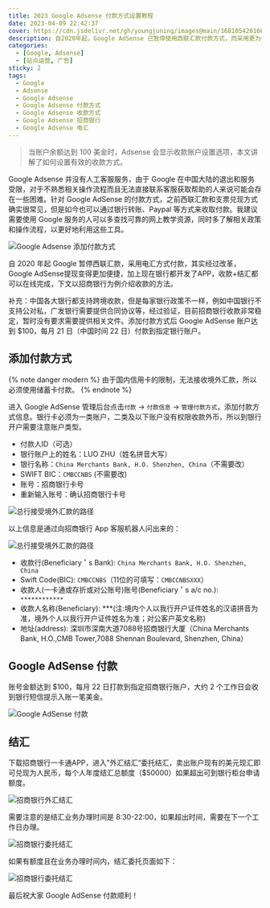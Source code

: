 ```yaml
---
title: 2023 Google Adsense 付款方式设置教程
date: 2023-04-09 22:42:37
cover: https://cdn.jsdelivr.net/gh/youngjuning/images@main/1681054201669.png
description: 自2020年起，Google AdSense 已暂停使用西联汇款付款方式，而采用更为便捷的电汇方式进行付款。由于技术的不断发展，现在银行也都开发了APP，用户可以在线完成收款和结汇的操作。以下是以招商银行为例介绍 Google AdSense 收款方法
categories:
  - [Google, Adsense]
  - [站点运营, 广告]
sticky: 2
tags:
  - Google
  - Adsense
  - Google Adsense
  - Google Adsense 付款方式
  - Google Adsense 收款方式
  - Google Adsense 招商银行
  - Google Adsense 电汇
---
```


> 当账户余额达到 100 美金时，Adsense 会显示收款账户设置选项，本文讲解了如何设置有效的收款方式。

Google Adsense 并没有人工客服服务，由于 Google 在中国大陆的退出和服务受限，对于不熟悉相关操作流程而且无法直接联系客服获取帮助的人来说可能会存在一些困难。针对 Google AdSense 的付款方式，之前西联汇款和支票兑现方式确实很常见，但是如今也可以通过银行转账、Paypal 等方式来收取付款。我建议需要使用 Google 服务的人可以多查找可靠的网上教学资源，同时多了解相关政策和操作流程，以更好地利用这些工具。

![Google Adsense 添加付款方式](https://cdn.jsdelivr.net/gh/youngjuning/images@main/1681051625654.png)

自 2020 年起 Google 暂停西联汇款，采用电汇方式付款，其实经过改革，Google AdSense提现变得更加便捷，加上现在银行都开发了APP，收款+结汇都可以在线完成，下文以招商银行为例介绍收款的方法。

补充：中国各大银行都支持跨境收款，但是每家银行政策不一样，例如中国银行不支持公对私，广发银行需要提供合同协议等，经过验证，目前招商银行收款非常稳定，暂时没有要求需要提供相关文件。添加付款方式后 Google AdSense 账户达到 $100，每月 21 日（中国时间 22 日）付款到指定银行账户。

## 添加付款方式

{% note danger modern %}
由于国内信用卡的限制，无法接收境外汇款，所以必须使用储蓄卡付款。
{% endnote %}

进入 Google AdSense 管理后台点击`付款` -> `付款信息` -> `管理付款方式`，添加付款方式信息。银行卡必须为一类账户，二类及以下账户没有权限收款外币，所以到银行开户需要注意账户类型。

- 付款人ID（可选）
- 银行账户上的姓名：LUO ZHU（姓名拼音大写）
- 银行名称：`China Merchants Bank, H.O. Shenzhen, China`（不需要改）
- SWIFT BIC：`CMBCCNBS` (不需要改)
- 账号：招商银行卡号
- 重新输入账号：确认招商银行卡号

![总行接受境外汇款的路径](https://cdn.jsdelivr.net/gh/youngjuning/images@main/1681053357059.png)

以上信息是通过向招商银行 App 客服机器人问出来的：

![总行接受境外汇款的路径](https://cdn.jsdelivr.net/gh/youngjuning/images@main/1681053178244.png)

- 收款行(Beneficiary＇s Bank): `China Merchants Bank, H.O. Shenzhen, China`
- Swift Code(BIC): `CMBCCNBS`（11位的可填写：`CMBCCNBSXXX`）
- 收款人(一卡通或存折或对公账号)账号(Beneficiary＇s a/c no.):  `************`
- 收款人名称(Beneficiary): ***(注:境内个人以我行开户证件姓名的汉语拼音为准，境外个人以我行开户证件姓名为准；对公客户英文名称)
- 地址(address): 深圳市深南大道7088号招商银行大厦（China Merchants Bank, H.O.,CMB Tower,7088 Shennan Boulevard, Shenzhen, China）

## Google AdSense 付款

账号金额达到 $100，每月 22 日打款到指定招商银行账户，大约 2 个工作日会收到银行短信提示入账一笔美金。

![Google AdSense 付款](https://cdn.jsdelivr.net/gh/youngjuning/images@main/1681053414520.png)

## 结汇

下载招商银行一卡通APP，进入”外汇结汇“委托结汇，卖出账户现有的美元现汇即可兑现为人民币，每个人年度结汇总额度（$50000）如果超出可到银行柜台申请额度。

![招商银行外汇结汇](https://cdn.jsdelivr.net/gh/youngjuning/images@main/1681053513525.png)

需要注意的是结汇业务办理时间是 8:30-22:00，如果超出时间，需要在下一个工作日办理。

![招商银行委托结汇](https://cdn.jsdelivr.net/gh/youngjuning/images@main/1681053627730.png)

如果有额度且在业务办理时间内，结汇委托页面如下：

![招商银行委托结汇](https://cdn.jsdelivr.net/gh/youngjuning/images@main/1681053688032.png)

最后祝大家 Google AdSense 付款顺利！
